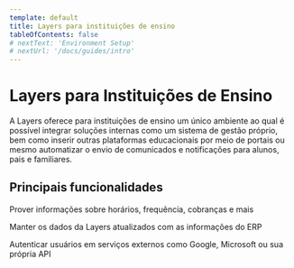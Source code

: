```yaml
---
template: default
title: Layers para instituições de ensino
tableOfContents: false
# nextText: 'Environment Setup'
# nextUrl: '/docs/guides/intro'
---
```


# Layers para Instituições de Ensino

A Layers oferece para instituições de ensino um único ambiente ao qual é possível integrar soluções internas como um sistema de gestão próprio, bem como inserir outras plataformas educacionais por meio de portais ou mesmo automatizar o envio de comunicados e notificações para alunos, pais e familiares.

## Principais funcionalidades

<docs-cards>
  <docs-card header="API Hub" href="/docs/concepts/funcionalidades/hub-de-apis" icon="/docs/assets/icons/Hub.svg">
    <p>Prover informações sobre horários, frequência, cobranças e mais</p>
  </docs-card>

  <docs-card header="Sincronização de Dados" href="/docs/concepts/funcionalidades/sincronizacao-de-dados" icon="/docs/assets/icons/Data.svg">
    <p>Manter os dados da Layers atualizados com as informações do ERP</p>
  </docs-card>

  <docs-card header="Login Federado" href="/docs/concepts/funcionalidades/login-federado" icon="/docs/assets/icons/Login federado.svg">
    <p>Autenticar usuários em serviços externos como Google, Microsoft ou sua própria API</p>
  </docs-card>
</docs-cards>
